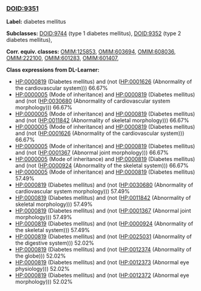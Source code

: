 
### [DOID:9351](http://purl.obolibrary.org/obo/DOID_9351)
**Label:** diabetes mellitus

**Subclasses:** [DOID:9744](http://purl.obolibrary.org/obo/DOID_9744) (type 1 diabetes mellitus), [DOID:9352](http://purl.obolibrary.org/obo/DOID_9352) (type 2 diabetes mellitus), 

**Corr. equiv. classes:** [OMIM:125853](http://purl.obolibrary.org/obo/OMIM_125853), [OMIM:603694](http://purl.obolibrary.org/obo/OMIM_603694), [OMIM:608036](http://purl.obolibrary.org/obo/OMIM_608036), [OMIM:222100](http://purl.obolibrary.org/obo/OMIM_222100), [OMIM:601283](http://purl.obolibrary.org/obo/OMIM_601283), [OMIM:601407](http://purl.obolibrary.org/obo/OMIM_601407), 

**Class expressions from DL-Learner:**

- [HP:0000819](http://purl.obolibrary.org/obo/HP_0000819) (Diabetes mellitus) and (not ([HP:0001626](http://purl.obolibrary.org/obo/HP_0001626) (Abnormality of the cardiovascular system))) 66.67%
- [HP:0000005](http://purl.obolibrary.org/obo/HP_0000005) (Mode of inheritance) and [HP:0000819](http://purl.obolibrary.org/obo/HP_0000819) (Diabetes mellitus) and (not ([HP:0030680](http://purl.obolibrary.org/obo/HP_0030680) (Abnormality of cardiovascular system morphology))) 66.67%
- [HP:0000005](http://purl.obolibrary.org/obo/HP_0000005) (Mode of inheritance) and [HP:0000819](http://purl.obolibrary.org/obo/HP_0000819) (Diabetes mellitus) and (not ([HP:0011842](http://purl.obolibrary.org/obo/HP_0011842) (Abnormality of skeletal morphology))) 66.67%
- [HP:0000005](http://purl.obolibrary.org/obo/HP_0000005) (Mode of inheritance) and [HP:0000819](http://purl.obolibrary.org/obo/HP_0000819) (Diabetes mellitus) and (not ([HP:0001626](http://purl.obolibrary.org/obo/HP_0001626) (Abnormality of the cardiovascular system))) 66.67%
- [HP:0000005](http://purl.obolibrary.org/obo/HP_0000005) (Mode of inheritance) and [HP:0000819](http://purl.obolibrary.org/obo/HP_0000819) (Diabetes mellitus) and (not ([HP:0001367](http://purl.obolibrary.org/obo/HP_0001367) (Abnormal joint morphology))) 66.67%
- [HP:0000005](http://purl.obolibrary.org/obo/HP_0000005) (Mode of inheritance) and [HP:0000819](http://purl.obolibrary.org/obo/HP_0000819) (Diabetes mellitus) and (not ([HP:0000924](http://purl.obolibrary.org/obo/HP_0000924) (Abnormality of the skeletal system))) 66.67%
- [HP:0000005](http://purl.obolibrary.org/obo/HP_0000005) (Mode of inheritance) and [HP:0000819](http://purl.obolibrary.org/obo/HP_0000819) (Diabetes mellitus) 57.49%
- [HP:0000819](http://purl.obolibrary.org/obo/HP_0000819) (Diabetes mellitus) and (not ([HP:0030680](http://purl.obolibrary.org/obo/HP_0030680) (Abnormality of cardiovascular system morphology))) 57.49%
- [HP:0000819](http://purl.obolibrary.org/obo/HP_0000819) (Diabetes mellitus) and (not ([HP:0011842](http://purl.obolibrary.org/obo/HP_0011842) (Abnormality of skeletal morphology))) 57.49%
- [HP:0000819](http://purl.obolibrary.org/obo/HP_0000819) (Diabetes mellitus) and (not ([HP:0001367](http://purl.obolibrary.org/obo/HP_0001367) (Abnormal joint morphology))) 57.49%
- [HP:0000819](http://purl.obolibrary.org/obo/HP_0000819) (Diabetes mellitus) and (not ([HP:0000924](http://purl.obolibrary.org/obo/HP_0000924) (Abnormality of the skeletal system))) 57.49%
- [HP:0000819](http://purl.obolibrary.org/obo/HP_0000819) (Diabetes mellitus) and (not ([HP:0025031](http://purl.obolibrary.org/obo/HP_0025031) (Abnormality of the digestive system))) 52.02%
- [HP:0000819](http://purl.obolibrary.org/obo/HP_0000819) (Diabetes mellitus) and (not ([HP:0012374](http://purl.obolibrary.org/obo/HP_0012374) (Abnormality of the globe))) 52.02%
- [HP:0000819](http://purl.obolibrary.org/obo/HP_0000819) (Diabetes mellitus) and (not ([HP:0012373](http://purl.obolibrary.org/obo/HP_0012373) (Abnormal eye physiology))) 52.02%
- [HP:0000819](http://purl.obolibrary.org/obo/HP_0000819) (Diabetes mellitus) and (not ([HP:0012372](http://purl.obolibrary.org/obo/HP_0012372) (Abnormal eye morphology))) 52.02%


